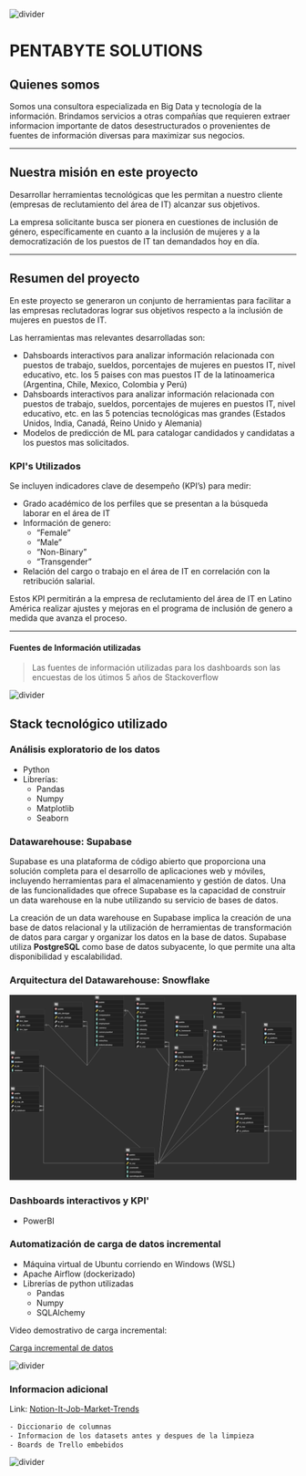 ![divider](https://user-images.githubusercontent.com/7065401/52071927-c1cd7100-2562-11e9-908a-dde91ba14e59.png)

# PENTABYTE SOLUTIONS

## Quienes somos

Somos una consultora especializada en Big Data y tecnología de la información. Brindamos servicios a otras compañías que requieren extraer informacion importante de datos desestructurados o provenientes de fuentes de información diversas para maximizar sus negocios.

---

## Nuestra misión en este proyecto
Desarrollar herramientas tecnológicas que les permitan a nuestro cliente (empresas de reclutamiento del área de IT) alcanzar sus objetivos.

La empresa solicitante busca ser pionera en cuestiones de inclusión de género, específicamente en cuanto a la inclusión de mujeres y a la democratización de los puestos de IT tan demandados hoy en día. 

---

## Resumen del proyecto
En este proyecto se generaron un conjunto de herramientas para facilitar a las empresas reclutadoras lograr sus objetivos respecto a la inclusión de mujeres en puestos de IT.

Las herramientas mas relevantes desarrolladas son:
- Dahsboards interactivos para analizar información relacionada con puestos de trabajo, sueldos, porcentajes de mujeres en puestos IT, nivel educativo, etc. los 5 paises con mas puestos IT de la latinoamerica (Argentina, Chile, Mexico, Colombia y Perú)
- Dahsboards interactivos para analizar información relacionada con puestos de trabajo, sueldos, porcentajes de mujeres en puestos IT, nivel educativo, etc. en las 5 potencias tecnológicas mas grandes (Estados Unidos, India, Canadá, Reino Unido y Alemania)
- Modelos de predicción de ML para catalogar candidados y candidatas a los puestos mas solicitados.

### KPI's Utilizados

Se incluyen indicadores clave de desempeño (KPI’s) para medir:
- Grado académico de los perfiles que se presentan a la búsqueda laborar en el área de IT
- Información de genero:
    - “Female”
    - “Male”
    - “Non-Binary” 
    - “Transgender”
- Relación del cargo o trabajo en el área de IT en correlación con la retribución salarial. 

Estos KPI permitirán a la empresa de reclutamiento del área de IT en Latino América realizar ajustes y mejoras en el programa de inclusión de genero a medida que avanza el proceso.


---
#### Fuentes de Información utilizadas

> Las fuentes de información utilizadas para los dashboards son las encuestas de los útimos 5 años de Stackoverflow

![divider](https://user-images.githubusercontent.com/7065401/52071927-c1cd7100-2562-11e9-908a-dde91ba14e59.png)

## Stack tecnológico utilizado

### Análisis exploratorio de los datos
- Python
- Librerías:
    - Pandas
    - Numpy
    - Matplotlib
    - Seaborn

### Datawarehouse: **Supabase**

Supabase es una plataforma de código abierto que proporciona una solución completa para el desarrollo de aplicaciones web y móviles, incluyendo herramientas para el almacenamiento y gestión de datos. Una de las funcionalidades que ofrece Supabase es la capacidad de construir un data warehouse en la nube utilizando su servicio de bases de datos.

La creación de un data warehouse en Supabase implica la creación de una base de datos relacional y la utilización de herramientas de transformación de datos para cargar y organizar los datos en la base de datos. Supabase utiliza **PostgreSQL** como base de datos subyacente, lo que permite una alta disponibilidad y escalabilidad.

### Arquitectura del Datawarehouse: Snowflake

<img src ="./imgs/DB_Relationship.png" />


### Dashboards interactivos y KPI'
- PowerBI

### Automatización de carga de datos incremental
- Máquina virtual de Ubuntu corriendo en Windows (WSL)
- Apache Airflow (dockerizado)
- Librerías de python utilizadas
    - Pandas
    - Numpy
    - SQLAlchemy

Video demostrativo de carga incremental:

[Carga incremental de datos](https://www.youtube.com/watch?v=_XuUhEgKUV4)

![divider](https://user-images.githubusercontent.com/7065401/52071927-c1cd7100-2562-11e9-908a-dde91ba14e59.png)
### Informacion adicional
Link: [Notion-It-Job-Market-Trends](https://camiseta-blanca-poison.notion.site/IT-Job-Market-Trends-79fd9c2c1f714b76aa79b0837280768a)

    - Diccionario de columnas
    - Informacion de los datasets antes y despues de la limpieza
    - Boards de Trello embebidos

![divider](https://user-images.githubusercontent.com/7065401/52071927-c1cd7100-2562-11e9-908a-dde91ba14e59.png)